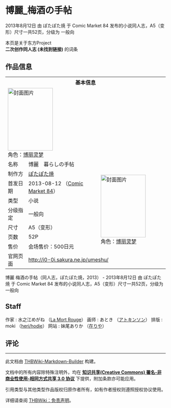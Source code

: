 # 博麗_梅酒の手帖

<!-- source html: G:\repos\THBWiki-Markdown-Builder\THBWikiMarkdown\Temp\main\4\42\ns0%3A%E5%8D%9A%E9%BA%97_%E6%A2%85%E9%85%92%E3%81%AE%E6%89%8B%E5%B8%96.html -->

2013年8月12日 由 ぽたぽた焼 于 Comic Market 84 发布的小说同人志，A5（变形）尺寸一共52页，分级为 一般向

本页是关于东方Project  
 **二次创作同人志 (未找到链接)** 的词条

## 作品信息

<table><tbody><tr><th colspan="3">基本信息</th></tr><tr><td class="cover-artwork-mobile" colspan="2"><a href="./文件-博麗_梅酒の手帖封面.png.md" class="image" title="封面图片"><img alt="封面图片" src="https://upload.thwiki.cc/thumb/a/a2/%E5%8D%9A%E9%BA%97_%E6%A2%85%E9%85%92%E3%81%AE%E6%89%8B%E5%B8%96%E5%B0%81%E9%9D%A2.png/141px-%E5%8D%9A%E9%BA%97_%E6%A2%85%E9%85%92%E3%81%AE%E6%89%8B%E5%B8%96%E5%B0%81%E9%9D%A2.png" decoding="async" loading="lazy" width="141" height="196" srcset="https://upload.thwiki.cc/thumb/a/a2/%E5%8D%9A%E9%BA%97_%E6%A2%85%E9%85%92%E3%81%AE%E6%89%8B%E5%B8%96%E5%B0%81%E9%9D%A2.png/212px-%E5%8D%9A%E9%BA%97_%E6%A2%85%E9%85%92%E3%81%AE%E6%89%8B%E5%B8%96%E5%B0%81%E9%9D%A2.png 1.5x, https://upload.thwiki.cc/thumb/a/a2/%E5%8D%9A%E9%BA%97_%E6%A2%85%E9%85%92%E3%81%AE%E6%89%8B%E5%B8%96%E5%B0%81%E9%9D%A2.png/283px-%E5%8D%9A%E9%BA%97_%E6%A2%85%E9%85%92%E3%81%AE%E6%89%8B%E5%B8%96%E5%B0%81%E9%9D%A2.png 2x" data-file-width="500" data-file-height="692"></a><div class="cover-char">角色：<a href="./博丽灵梦.md" title="博丽灵梦">博丽灵梦</a></div></td>
</tr><tr><td class="label">名称</td><td colspan="2"> 博麗　暮らしの手帖 </td></tr><tr><td class="label">制作方</td><td><a href="./ぽたぽた焼.md" title="ぽたぽた焼">ぽたぽた焼</a></td><td class="cover-artwork" rowspan="7" style="min-width:196px;"><a href="./文件-博麗_梅酒の手帖封面.png.md" class="image" title="封面图片"><img alt="封面图片" src="https://upload.thwiki.cc/thumb/a/a2/%E5%8D%9A%E9%BA%97_%E6%A2%85%E9%85%92%E3%81%AE%E6%89%8B%E5%B8%96%E5%B0%81%E9%9D%A2.png/141px-%E5%8D%9A%E9%BA%97_%E6%A2%85%E9%85%92%E3%81%AE%E6%89%8B%E5%B8%96%E5%B0%81%E9%9D%A2.png" decoding="async" loading="lazy" width="141" height="196" srcset="https://upload.thwiki.cc/thumb/a/a2/%E5%8D%9A%E9%BA%97_%E6%A2%85%E9%85%92%E3%81%AE%E6%89%8B%E5%B8%96%E5%B0%81%E9%9D%A2.png/212px-%E5%8D%9A%E9%BA%97_%E6%A2%85%E9%85%92%E3%81%AE%E6%89%8B%E5%B8%96%E5%B0%81%E9%9D%A2.png 1.5x, https://upload.thwiki.cc/thumb/a/a2/%E5%8D%9A%E9%BA%97_%E6%A2%85%E9%85%92%E3%81%AE%E6%89%8B%E5%B8%96%E5%B0%81%E9%9D%A2.png/283px-%E5%8D%9A%E9%BA%97_%E6%A2%85%E9%85%92%E3%81%AE%E6%89%8B%E5%B8%96%E5%B0%81%E9%9D%A2.png 2x" data-file-width="500" data-file-height="692"></a><div class="cover-char">角色：<a href="./博丽灵梦.md" title="博丽灵梦">博丽灵梦</a></div></td>
</tr><tr><td class="label">首发日期</td><td>2013-08-12&#160;（<a href="/展会作品列表?e=Comic+Market%2384">Comic Market 84</a>）</td></tr><tr><td class="label">类型</td><td>小说</td></tr><tr><td class="label">分级指定</td><td>一般向</td></tr><tr><td class="label">尺寸</td><td>A5（变形）</td></tr><tr><td class="label">页数</td><td>52P</td></tr><tr><td class="label">售价</td><td>会场售价：500日元</td></tr>
<tr><td class="label">官网页面</td><td colspan="2"><a rel="nofollow" class="external free" href="http://i0-0i.sakura.ne.jp/umeshu/">http://i0-0i.sakura.ne.jp/umeshu/</a></td></tr></tbody></table>

博麗 梅酒の手帖（同人志，ぽたぽた焼，2013） - 2013年8月12日 由 ぽたぽた焼 于 Comic Market 84 发布的小说同人志，A5（变形）尺寸一共52页，分级为 一般向

## Staff
作家
: 水之江めがね （[La Mort Rouge](./La_Mort_Rouge.md)）
画师
: あとき （[アトキンソン](http://blog.livedoor.jp/atks/)）
排版
: moki （[heri/hodie](./heri／hodie.md)）
网站
: 妹尾ありか （[在りや](http://imoni.org/)）


## 评论




---

此文档由 [THBWiki-Markdown-Builder](https://github.com/Delsin-Yu/THBWiki-Markdown-Builder) 构建。

文档中的所有内容除特殊注明外，均在 [**知识共享(Creative Commons) 署名-非商业性使用-相同方式共享 3.0 协议**](https://creativecommons.org/licenses/by-sa/3.0/deed.zh-hans) 下提供，附加条款亦可能应用。

引用类型与其他类型作品版权归原作者所有，如有作者授权则遵照授权协议使用。

详细请查阅 [THBWiki：免责声明](https://thbwiki.cc/THBWiki:%E5%85%8D%E8%B4%A3%E5%A3%B0%E6%98%8E)。

